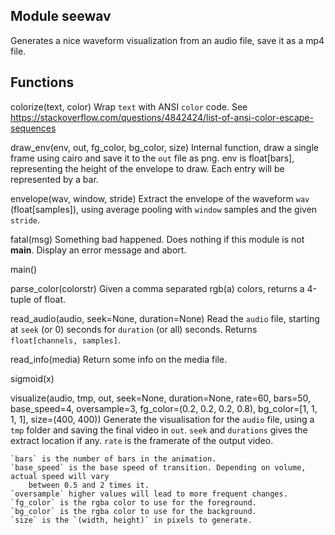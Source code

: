 Module seewav
-------------
Generates a nice waveform visualization from an audio file, save it as a mp4 file.

Functions
---------
colorize(text, color)
    Wrap `text` with ANSI `color` code. See
    https://stackoverflow.com/questions/4842424/list-of-ansi-color-escape-sequences

draw_env(env, out, fg_color, bg_color, size)
    Internal function, draw a single frame using cairo and save it to the `out` file as png.
    env is float[bars], representing the height of the envelope to draw. Each entry will be
    represented by a bar.

envelope(wav, window, stride)
    Extract the envelope of the waveform `wav` (float[samples]), using average pooling
    with `window` samples and the given `stride`.

fatal(msg)
    Something bad happened. Does nothing if this module is not __main__.
    Display an error message and abort.

main()

parse_color(colorstr)
    Given a comma separated rgb(a) colors, returns a 4-tuple of float.

read_audio(audio, seek=None, duration=None)
    Read the `audio` file, starting at `seek` (or 0) seconds for `duration` (or all)  seconds.
    Returns `float[channels, samples]`.

read_info(media)
    Return some info on the media file.

sigmoid(x)

visualize(audio, tmp, out, seek=None, duration=None, rate=60, bars=50, base_speed=4, oversample=3, fg_color=(0.2, 0.2, 0.2, 0.8), bg_color=[1, 1, 1, 1], size=(400, 400))
    Generate the visualisation for the `audio` file, using a `tmp` folder and saving the final
    video in `out`.
    `seek` and `durations` gives the extract location if any.
    `rate` is the framerate of the output video.

    `bars` is the number of bars in the animation.
    `base_speed` is the base speed of transition. Depending on volume, actual speed will vary
        between 0.5 and 2 times it.
    `oversample` higher values will lead to more frequent changes.
    `fg_color` is the rgba color to use for the foreground.
    `bg_color` is the rgba color to use for the background.
    `size` is the `(width, height)` in pixels to generate.
